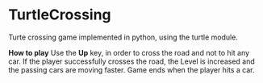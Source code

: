 # TurtleCrossing
Turte crossing game implemented in python, using the turtle module.

 **How to play**
 Use the **Up** key, in order to cross the road and not to hit any car. 
 If the player successfully crosses the road, the Level is increased and the passing cars are moving faster.
 Game ends when the player hits a car. 
